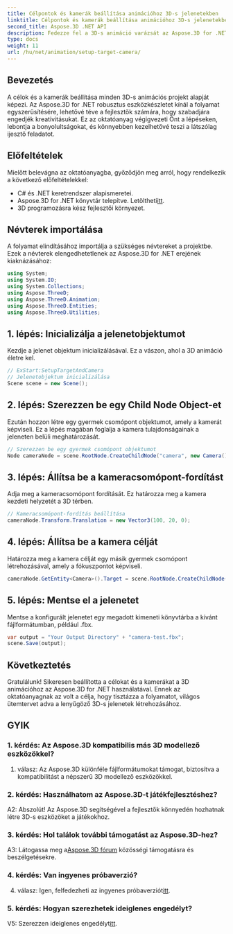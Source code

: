 ```yaml
---
title: Célpontok és kamerák beállítása animációhoz 3D-s jelenetekben
linktitle: Célpontok és kamerák beállítása animációhoz 3D-s jelenetekben
second_title: Aspose.3D .NET API
description: Fedezze fel a 3D-s animáció varázsát az Aspose.3D for .NET segítségével. Ezzel az átfogó oktatóanyaggal könnyedén beállíthat célpontokat és kamerákat.
type: docs
weight: 11
url: /hu/net/animation/setup-target-camera/
---
```

## Bevezetés

A célok és a kamerák beállítása minden 3D-s animációs projekt alapját képezi. Az Aspose.3D for .NET robusztus eszközkészletet kínál a folyamat egyszerűsítésére, lehetővé téve a fejlesztők számára, hogy szabadjára engedjék kreativitásukat. Ez az oktatóanyag végigvezeti Önt a lépéseken, lebontja a bonyolultságokat, és könnyebben kezelhetővé teszi a látszólag ijesztő feladatot.

## Előfeltételek

Mielőtt belevágna az oktatóanyagba, győződjön meg arról, hogy rendelkezik a következő előfeltételekkel:

- C# és .NET keretrendszer alapismeretei.
-  Aspose.3D for .NET könyvtár telepítve. Letöltheti[itt](https://releases.aspose.com/3d/net/).
- 3D programozásra kész fejlesztői környezet.

## Névterek importálása

A folyamat elindításához importálja a szükséges névtereket a projektbe. Ezek a névterek elengedhetetlenek az Aspose.3D for .NET erejének kiaknázásához:

```csharp
using System;
using System.IO;
using System.Collections;
using Aspose.ThreeD;
using Aspose.ThreeD.Animation;
using Aspose.ThreeD.Entities;
using Aspose.ThreeD.Utilities;
```

## 1. lépés: Inicializálja a jelenetobjektumot

Kezdje a jelenet objektum inicializálásával. Ez a vászon, ahol a 3D animáció életre kel.

```csharp
// ExStart:SetupTargetAndCamera
// Jelenetobjektum inicializálása
Scene scene = new Scene();
```

## 2. lépés: Szerezzen be egy Child Node Object-et

Ezután hozzon létre egy gyermek csomópont objektumot, amely a kamerát képviseli. Ez a lépés magában foglalja a kamera tulajdonságainak a jeleneten belüli meghatározását.

```csharp
// Szerezzen be egy gyermek csomópont objektumot
Node cameraNode = scene.RootNode.CreateChildNode("camera", new Camera());
```

## 3. lépés: Állítsa be a kameracsomópont-fordítást

Adja meg a kameracsomópont fordítását. Ez határozza meg a kamera kezdeti helyzetét a 3D térben.

```csharp
// Kameracsomópont-fordítás beállítása
cameraNode.Transform.Translation = new Vector3(100, 20, 0);
```

## 4. lépés: Állítsa be a kamera célját

Határozza meg a kamera célját egy másik gyermek csomópont létrehozásával, amely a fókuszpontot képviseli.

```csharp
cameraNode.GetEntity<Camera>().Target = scene.RootNode.CreateChildNode("target");
```

## 5. lépés: Mentse el a jelenetet

Mentse a konfigurált jelenetet egy megadott kimeneti könyvtárba a kívánt fájlformátumban, például .fbx.

```csharp
var output = "Your Output Directory" + "camera-test.fbx";
scene.Save(output);
```

## Következtetés

Gratulálunk! Sikeresen beállította a célokat és a kamerákat a 3D animációhoz az Aspose.3D for .NET használatával. Ennek az oktatóanyagnak az volt a célja, hogy tisztázza a folyamatot, világos ütemtervet adva a lenyűgöző 3D-s jelenetek létrehozásához.

## GYIK

### 1. kérdés: Az Aspose.3D kompatibilis más 3D modellező eszközökkel?

1. válasz: Az Aspose.3D különféle fájlformátumokat támogat, biztosítva a kompatibilitást a népszerű 3D modellező eszközökkel.

### 2. kérdés: Használhatom az Aspose.3D-t játékfejlesztéshez?

A2: Abszolút! Az Aspose.3D segítségével a fejlesztők könnyedén hozhatnak létre 3D-s eszközöket a játékokhoz.

### 3. kérdés: Hol találok további támogatást az Aspose.3D-hez?

 A3: Látogassa meg a[Aspose.3D fórum](https://forum.aspose.com/c/3d/18) közösségi támogatásra és beszélgetésekre.

### 4. kérdés: Van ingyenes próbaverzió?

4. válasz: Igen, felfedezheti az ingyenes próbaverziót[itt](https://releases.aspose.com/).

### 5. kérdés: Hogyan szerezhetek ideiglenes engedélyt?

 V5: Szerezzen ideiglenes engedélyt[itt](https://purchase.aspose.com/temporary-license/).